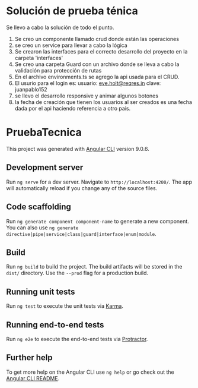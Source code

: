 # Solución de prueba ténica
Se llevo a cabo la solución de todo el punto.
1. Se creo un componente llamado crud donde están las operaciones
2. se creo un service para llevar a cabo la lógica
3. Se crearon las interfaces para el correcto desarrollo del proyecto en la carpeta 'interfaces'
4. Se creo una carpeta Guard con un archivo donde se lleva a cabo la validación para protección de rutas
5. En el archivo environments.ts se agrego la api usada para el CRUD.
6. El usurio para el login es: 
  usuario: eve.holt@reqres.in
  clave: juanpablo152
7. se llevo el desarrollo responsive y animar algunos botones
8. la fecha de creación que tienen los usuarios al ser creados es una fecha dada por el api haciendo referencia a otro pais.

# PruebaTecnica

This project was generated with [Angular CLI](https://github.com/angular/angular-cli) version 9.0.6.

## Development server

Run `ng serve` for a dev server. Navigate to `http://localhost:4200/`. The app will automatically reload if you change any of the source files.

## Code scaffolding

Run `ng generate component component-name` to generate a new component. You can also use `ng generate directive|pipe|service|class|guard|interface|enum|module`.

## Build

Run `ng build` to build the project. The build artifacts will be stored in the `dist/` directory. Use the `--prod` flag for a production build.

## Running unit tests

Run `ng test` to execute the unit tests via [Karma](https://karma-runner.github.io).

## Running end-to-end tests

Run `ng e2e` to execute the end-to-end tests via [Protractor](http://www.protractortest.org/).

## Further help

To get more help on the Angular CLI use `ng help` or go check out the [Angular CLI README](https://github.com/angular/angular-cli/blob/master/README.md).
